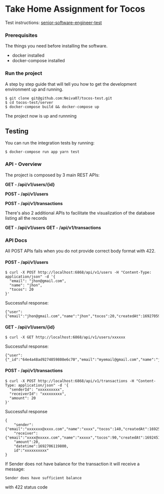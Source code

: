 # Take Home Assignment for Tocos

Test instructions: [senior-software-engineer-test](https://github.com/tocos-org/hiring-tasks/tree/main/principal-and-senior-software-engineer)


### Prerequisites

The things you need before installing the software.

* docker installed 
* docker-compose installed 

### Run the project 

A step by step guide that will tell you how to get the development environment up and running.

```
$ git clone git@github.com:Neiva07/tocos-test.git
$ cd tocos-test/server 
$ docker-compose build && docker-compose up 
```

The project now is up and runnning

## Testing 

You can run the integration tests by running:

```
$ docker-compose run app yarn test
```

### API - Overview 

The project is composed by 3 main REST APIs:

**GET - /api/v1/users/{id}**

**POST - /api/v1/users**

**POST - /api/v1/transactions**

There's also 2 additional APIs to facilitate the visualization of the database listing all the records 

**GET - /api/v1/users**
**GET - /api/v1/transactions**



### API Docs 

All POST APIs fails when you do not provide correct body format with 422.

#### POST - /api/v1/users


```
$ curl -X POST http://localhost:6868/api/v1/users -H "Content-Type: application/json" -d '{
  "email": "jhon@gmail.com",
  "name": "jhon",
  "tocos": 20
}'
```

Successful response:

```
{"user":{"email":"jhon@gmail.com","name":"jhon","tocos":20,"createdAt":1692705930321,"id":"64e4a48ad9274059808e6c70"}}
```

#### GET - /api/v1/users/{id}


```
$ curl -X GET http://localhost:6868/api/v1/users/xxxxxx
```

Successful response:

```
{"user":{"_id":"64e4a48ad9274059808e6c70","email":"myemail@gmail.com","name":"jhon","tocos":200,"createdAt":1692705930321,"id":"64e4a48ad9274059808e6c70"}}
```

#### POST - /api/v1/transactions

```
$ curl -X POST http://localhost:6868/api/v1/transactions -H "Content-Type: application/json" -d '{
  "senderId": "xxxxxxxxxx",
  "receiverId": "xxxxxxxxx",
  "amount": 20
}'
```

Successful response

```
{
    "sender":{"email":"xxxxxxx@xxxx.com","name":"xxxx","tocos":140,"createdAt":1692528980734,"id":"xxxxxxxx","updatedAt":1692706119800},
    "receiver":{"email":"xxxx@xxxxx.com","name":"xxxxx","tocos":90,"createdAt":1692451334463,"id":"xxxxxx","updatedAt":1692706119800},
    "amount":20,
    "datetime":1692706119800, 
    id":"xxxxxxxxxx"
}
```

If Sender does not have balance for the transaction it will receive a message:

```
Sender does have sufficient balance
```

with 422 status code

